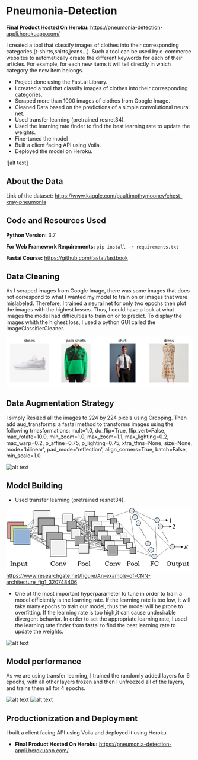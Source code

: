 # Pneumonia-Detection

**Final Product Hosted On Heroku:** https://pneumonia-detection-appli.herokuapp.com/

I created a tool that classify images of clothes into their corresponding categories (t-shirts,shirts,jeans...). Such a tool can be used by e-commerce websites to automatically create the different keywords for each of their articles. For example, for each new items it will tell directly in which category the new item belongs. 

*   Project done using the Fast.ai Library.
*   I created a tool that classify images of clothes into their corresponding categories. 
*   Scraped more than 1000  images of clothes from Google Image.
*   Cleaned Data based on the predictions of a simple convolutional neural net.  
*   Used transfer learning (pretrained resnet34). 
*   Used the learning rate finder to find the best learning rate to update the weights. 
*   Fine-tuned the model
*   Built a client facing API using Voila.
*   Deployed the model on Heroku.


![alt text]

## About the Data
Link of the dataset: https://www.kaggle.com/paultimothymooney/chest-xray-pneumonia

## Code and Resources Used

**Python Version:** 3.7

**For Web Framework Requirements:** ```pip install -r requirements.txt```

**Fastai Course:** https://github.com/fastai/fastbook


## Data Cleaning
As I scraped images from Google Image, there was some images that does not correspond to what I wanted my model to train on or images that were mislabeled. Therefore, I trained a neural net for only two epochs then plot the images with the highest losses. Thus, I could have a look at what images the model had difficulties to train on or to predict.
To display the images whith the highest loss, I used a python GUI called the ImageClassifierCleaner.

![alt text](https://github.com/gaetanlop/Clothing_Classification/blob/master/Data%20example.PNG)


## Data Augmentation Strategy
I simply Resized all the images to 224 by 224 pixels using Cropping. Then add aug_transforms: a fastai method to transforms images using the following trnasformations: mult=1.0, do_flip=True, flip_vert=False, max_rotate=10.0, min_zoom=1.0, max_zoom=1.1, max_lighting=0.2, max_warp=0.2, p_affine=0.75, p_lighting=0.75, xtra_tfms=None, size=None, mode='bilinear', pad_mode='reflection', align_corners=True, batch=False, min_scale=1.0.

![alt text]()

## Model Building
* Used transfer learning (pretrained resnet34). 

![alt text](https://github.com/gaetanlop/Pneumonia-Detection/blob/master/An-example-of-CNN-architecture.png)
https://www.researchgate.net/figure/An-example-of-CNN-architecture_fig1_320748406

* One of the most important hyperparameter to tune in order to train a model efficiently is the learning rate. If the learning rate is too low, it will take many epochs to train our model, thus the model will be prone to overfitting. If the learning rate is too high,it can cause undesirable divergent behavior. In order to set the appropriate learning rate, I used the learning rate finder from fastai to find the best learning rate to update the weights. 

![alt text]()

## Model performance
As we are using transfer learning, I trained the randomly added layers for 6 epochs, with all other layers frozen and then I unfreezed all of the layers, and trains them all for 4 epochs.

![alt text]()
![alt text]()

## Productionization and Deployment
I built a client facing API using Voila and deployed it using Heroku.
* **Final Product Hosted On Heroku:** https://pneumonia-detection-appli.herokuapp.com/
